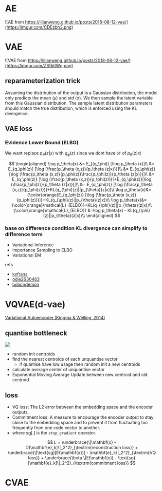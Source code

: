 
# AE
![AE from https://lilianweng.github.io/posts/2018-08-12-vae/](https://imgur.com/CDEzbh3.png)
# VAE
![VAE from https://lilianweng.github.io/posts/2018-08-12-vae/](https://imgur.com/ZSRdtWg.png)
## reparameterization trick

Assuming the distribution of the output is a Gaussian distribution, the model only predicts the mean ($\mu$) and std ($\sigma$). We then sample the latent variable from this Gaussian distribution. The sample latent distribution parameters should match the true distribution, which is enforced using the KL divergence.

## VAE loss

### Evidence Lower Bound (ELBO)

We want replace $p_{\theta}(z|x)$ with $q_{\phi}(z)$ since we dont have `GT` of $p_{\theta} (z|x)$

$$
\begin{aligned}
\log p_\theta(x) &= E_{(q_\phi)} [\log p_\theta (x)]\\
&= E_{q_\phi(z)} [\log (\frac{p_\theta (x,z)}{p_\theta (z|x)})]\\
&= E_{q_\phi(z)} [\log (\frac{p_\theta (x,z)}{p_\phi(z)}\frac{p_\phi(z)}{p_\theta (z|x)})]\\
&= E_{q_\phi(z)} [\log (\frac{p_\theta (x,z)}{p_\phi(z)})]+E_{q_\phi(z)}[\log (\frac{p_\phi(z)}{p_\theta (z|x)})]\\
&= E_{q_\phi(z)} [\log (\frac{p_\theta (x,z)}{p_\phi(z)})]+KL(q_{\phi}(z)||p_{\theta}(z|x))\\
\log p_\theta(x)&= {\color{orange}E_{q_\phi(z)} [\log (\frac{p_\theta (x,z)}{p_\phi(z)})]}+KL(q_{\phi}(z)||p_{\theta}(z|x))\\
\log p_\theta(x)&= {\color{orange}\mathcal{L}_{ELBO}}+KL(q_{\phi}(z)||p_{\theta}(z|x))\\
{\color{orange}\mathcal{L}_{ELBO}} &=\log p_\theta(x) - KL(q_{\phi}(z)||p_{\theta}(z|x))\\
\end{aligned}
$$

<!-- $$
\begin{aligned}
KL(q_\phi(z|x),p(z|x))&=E_q[\log q_\phi(z∣x)-\log p(z|x)]\\
&=E_q​[\log q_\phi​(z∣x)−\log (\frac{p(z,x)}{p(x)})]\\
&=E_q[\log q_\phi(z∣x)−(\log p(z,x)-\log p(x))]\\
&=E_q[\log q_\phi(z∣x)−\log p(z,x)+\log p(x)]\\
&=E_q[\log q_\phi(z∣x)−\log p(z,x)]+\log p(x)\\
&=E_q​[\log q_\phi​(z∣x)−\log p_\phi​(x∣z)p(z)]+\log p(x) \\
\log p(x) &=E_q​[\log q_\phi​(z∣x)−\log p_\theta(x∣z)p(z)] + KL(q_\phi(z|x),p(z|x)) \\

\end{aligned}
$$

$$
\begin{aligned}
\mathcal{L}_\text{ELBO}&=E_q​[\log p_\theta(x∣z)p(z)−\log q_\phi​(z∣x)]\\
&=E_q​[\log p_\theta​​(x∣z)+\log p(z)−\log q_\phi​(z∣x)]\\
&=E_q​[\log p_\theta​​(x∣z)]+E_q​[\log p(z)−\log q_\phi​(z∣x)]\\
&=E_q​[\log p_\theta​(x∣z)]+KL(p(z),q_\phi​(z∣x))\\
\end{aligned}
$$ -->

<!-- $$
\begin{align}
  
\log p(x) & = KL(q(z)\|p(z|x))+
{\color{orange}{
\mathbb{E}_{z\sim q}\left[\log \frac{p(x,z)}{q(z)}\right]}
}\\
\log p(x) & =KL(q(z)\|p(z|x))+{\color{orange}{
\mathbb{E}_{z\sim q}\left[\log p(x,z) - \log q(z)\right]}
}\\
 \log p(x) & =KL(q(z)\|p(z|x))+\color{orange}{{\mathcal{L}_\text{ELBO}}}\\
\color{orange}{\mathcal{L}_\text{ELBO}} & =\log p(x) - KL(q(z)\|p(z|x))\\

\end{align}
$$ -->

### base on difference condition KL divergence can simplify to difference term 

- Variational Inference
- Importance Sampling to ELBO
- Variational EM

refs
- [kvfrans](https://kvfrans.com/deriving-the-kl/)
- [odie2630463](https://odie2630463.github.io/2018/08/21/vi-1/)
- [bobondemon](https://bobondemon.github.io/2024/07/18/%E7%B4%80%E9%8C%84-Evidence-Lower-BOund-ELBO-%E7%9A%84%E4%B8%89%E7%A8%AE%E7%94%A8%E6%B3%95/)

# VQVAE(d-vae)
[Variational Autoencoder (Kingma & Welling, 2014)](https://arxiv.org/abs/1312.6114)

## quantise bottleneck

![](https://imgur.com/6MiZYhw.png)
- random init centroids
- find the nearest centroids of each unquantise vector
  - if quantise have low usage then random init a new centroids
- calculate average center of unquantise vector
- Exponential Moving Average Update between new centroid and old centroid

## loss

- VQ loss: The L2 error between the embedding space and the encoder outputs.
- Commitment loss: A measure to encourage the encoder output to stay close to the embedding space and to prevent it from fluctuating too frequently from one code vector to another.
- where $\text{sg}[.]$ is the `stop_gradient` operator.

$$
L = \underbrace{\|\mathbf{x} - D(\mathbf{e}_k)\|_2^2}_{\textrm{reconstruction loss}} + 
\underbrace{\|\text{sg}[E(\mathbf{x})] - \mathbf{e}_k\|_2^2}_{\textrm{VQ loss}} + 
\underbrace{\beta \|E(\mathbf{x}) - \text{sg}[\mathbf{e}_k]\|_2^2}_{\textrm{commitment loss}}
$$

# CVAE
